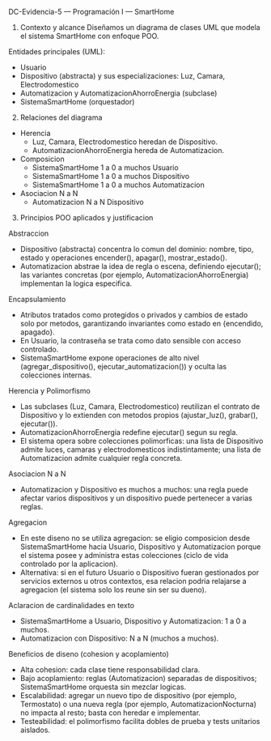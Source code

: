 DC-Evidencia-5 — Programación I — SmartHome

1) Contexto y alcance
Diseñamos un diagrama de clases UML que modela el sistema SmartHome con enfoque POO.

Entidades principales (UML):
- Usuario
- Dispositivo (abstracta) y sus especializaciones: Luz, Camara, Electrodomestico
- Automatizacion y AutomatizacionAhorroEnergia (subclase)
- SistemaSmartHome (orquestador)

2) Relaciones del diagrama
- Herencia
  - Luz, Camara, Electrodomestico heredan de Dispositivo.
  - AutomatizacionAhorroEnergia hereda de Automatizacion.
- Composicion
  - SistemaSmartHome 1 a 0 a muchos Usuario
  - SistemaSmartHome 1 a 0 a muchos Dispositivo
  - SistemaSmartHome 1 a 0 a muchos Automatizacion
- Asociacion N a N
  - Automatizacion N a N Dispositivo

3) Principios POO aplicados y justificacion

Abstraccion
- Dispositivo (abstracta) concentra lo comun del dominio: nombre, tipo, estado y operaciones encender(), apagar(), mostrar_estado().
- Automatizacion abstrae la idea de regla o escena, definiendo ejecutar(); las variantes concretas (por ejemplo, AutomatizacionAhorroEnergia) implementan la logica especifica.

Encapsulamiento
- Atributos tratados como protegidos o privados y cambios de estado solo por metodos, garantizando invariantes como estado en {encendido, apagado}.
- En Usuario, la contraseña se trata como dato sensible con acceso controlado.
- SistemaSmartHome expone operaciones de alto nivel (agregar_dispositivo(), ejecutar_automatizacion()) y oculta las colecciones internas.

Herencia y Polimorfismo
- Las subclases (Luz, Camara, Electrodomestico) reutilizan el contrato de Dispositivo y lo extienden con metodos propios (ajustar_luz(), grabar(), ejecutar()).
- AutomatizacionAhorroEnergia redefine ejecutar() segun su regla.
- El sistema opera sobre colecciones polimorficas: una lista de Dispositivo admite luces, camaras y electrodomesticos indistintamente; una lista de Automatizacion admite cualquier regla concreta.

Asociacion N a N
- Automatizacion y Dispositivo es muchos a muchos: una regla puede afectar varios dispositivos y un dispositivo puede pertenecer a varias reglas.

Agregacion
- En este diseno no se utiliza agregacion: se eligio composicion desde SistemaSmartHome hacia Usuario, Dispositivo y Automatizacion porque el sistema posee y administra estas colecciones (ciclo de vida controlado por la aplicacion).
- Alternativa: si en el futuro Usuario o Dispositivo fueran gestionados por servicios externos u otros contextos, esa relacion podria relajarse a agregacion (el sistema solo los reune sin ser su dueno).

Aclaracion de cardinalidades en texto
- SistemaSmartHome a Usuario, Dispositivo y Automatizacion: 1 a 0 a muchos.
- Automatizacion con Dispositivo: N a N (muchos a muchos).

Beneficios de diseno (cohesion y acoplamiento)
- Alta cohesion: cada clase tiene responsabilidad clara.
- Bajo acoplamiento: reglas (Automatizacion) separadas de dispositivos; SistemaSmartHome orquesta sin mezclar logicas.
- Escalabilidad: agregar un nuevo tipo de dispositivo (por ejemplo, Termostato) o una nueva regla (por ejemplo, AutomatizacionNocturna) no impacta al resto; basta con heredar e implementar.
- Testeabilidad: el polimorfismo facilita dobles de prueba y tests unitarios aislados.
